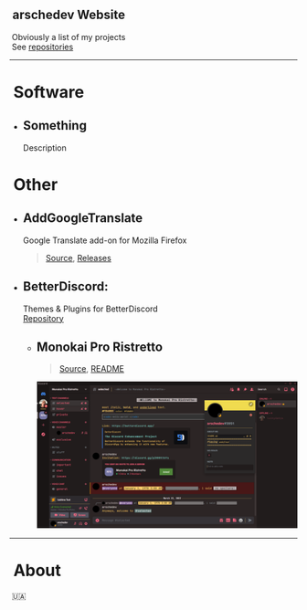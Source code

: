 ## &nbsp;arschedev Website
&nbsp;Obviously a list of my projects  
&nbsp;See [repositories](https://github.com/arschedev?tab=repositories)

---

# &nbsp;Software
- ## Something
  Description

# &nbsp;Other
- ## AddGoogleTranslate
  Google Translate add-on for Mozilla Firefox  
  > [Source](https://github.com/arschedev/AddGoogleTranslate), [Releases](https://github.com/arschedev/AddGoogleTranslate/releases)
- ## BetterDiscord:
  Themes & Plugins for BetterDiscord  
  [Repository](https://github.com/arschedev/BetterDiscord)
    - ## Monokai Pro Ristretto
      > [Source](https://github.com/arschedev/BetterDiscord/tree/main/Themes/MonokaiProRistretto), [README](https://github.com/arschedev/BetterDiscord/blob/main/Themes/MonokaiProRistretto/README.md)

      ![PREVIEW](https://raw.githubusercontent.com/arschedev/BetterDiscord/main/Themes/MonokaiProRistretto/preview.png)

---

# &nbsp;About
&nbsp;🇺🇦
